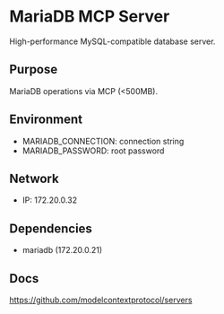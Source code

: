 # MariaDB MCP Server

High-performance MySQL-compatible database server.

## Purpose
MariaDB operations via MCP (<500MB).

## Environment
- MARIADB_CONNECTION: connection string
- MARIADB_PASSWORD: root password

## Network
- IP: 172.20.0.32

## Dependencies
- mariadb (172.20.0.21)

## Docs
https://github.com/modelcontextprotocol/servers

